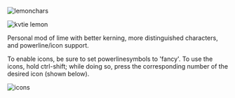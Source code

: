 ![lemonchars](http://i.imgur.com/OZ20Ar8.png)

![kvtie lemon](http://i.imgur.com/vMZ9gup.png)

Personal mod of lime with better kerning, more distinguished characters, and powerline/icon support.

To enable icons, be sure to set powerlinesymbols to 'fancy'. To use the icons, hold ctrl-shift; while doing so, press the corresponding number of the desired icon (shown below).

![icons](http://i.imgur.com/lCR0b0H.png)
